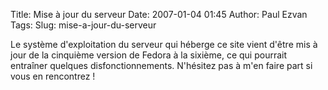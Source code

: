 Title: Mise à jour du serveur
Date: 2007-01-04 01:45
Author: Paul Ezvan
Tags: 
Slug: mise-a-jour-du-serveur

Le système d'exploitation du serveur qui héberge ce site vient d'être
mis à jour de la cinquième version de Fedora à la sixième, ce qui
pourrait entraîner quelques disfonctionnements. N'hésitez pas à m'en
faire part si vous en rencontrez !

